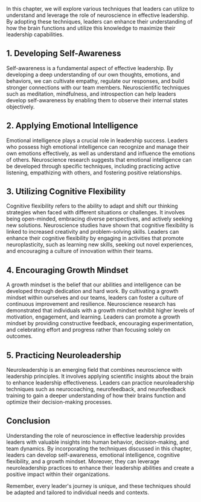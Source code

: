 
In this chapter, we will explore various techniques that leaders can utilize to understand and leverage the role of neuroscience in effective leadership. By adopting these techniques, leaders can enhance their understanding of how the brain functions and utilize this knowledge to maximize their leadership capabilities.

## 1\. Developing Self-Awareness

Self-awareness is a fundamental aspect of effective leadership. By developing a deep understanding of our own thoughts, emotions, and behaviors, we can cultivate empathy, regulate our responses, and build stronger connections with our team members. Neuroscientific techniques such as meditation, mindfulness, and introspection can help leaders develop self-awareness by enabling them to observe their internal states objectively.

## 2\. Applying Emotional Intelligence

Emotional intelligence plays a crucial role in leadership success. Leaders who possess high emotional intelligence can recognize and manage their own emotions effectively, as well as understand and influence the emotions of others. Neuroscience research suggests that emotional intelligence can be developed through specific techniques, including practicing active listening, empathizing with others, and fostering positive relationships.

## 3\. Utilizing Cognitive Flexibility

Cognitive flexibility refers to the ability to adapt and shift our thinking strategies when faced with different situations or challenges. It involves being open-minded, embracing diverse perspectives, and actively seeking new solutions. Neuroscience studies have shown that cognitive flexibility is linked to increased creativity and problem-solving skills. Leaders can enhance their cognitive flexibility by engaging in activities that promote neuroplasticity, such as learning new skills, seeking out novel experiences, and encouraging a culture of innovation within their teams.

## 4\. Encouraging Growth Mindset

A growth mindset is the belief that our abilities and intelligence can be developed through dedication and hard work. By cultivating a growth mindset within ourselves and our teams, leaders can foster a culture of continuous improvement and resilience. Neuroscience research has demonstrated that individuals with a growth mindset exhibit higher levels of motivation, engagement, and learning. Leaders can promote a growth mindset by providing constructive feedback, encouraging experimentation, and celebrating effort and progress rather than focusing solely on outcomes.

## 5\. Practicing Neuroleadership

Neuroleadership is an emerging field that combines neuroscience with leadership principles. It involves applying scientific insights about the brain to enhance leadership effectiveness. Leaders can practice neuroleadership techniques such as neurocoaching, neurofeedback, and neurofeedback training to gain a deeper understanding of how their brains function and optimize their decision-making processes.

## Conclusion

Understanding the role of neuroscience in effective leadership provides leaders with valuable insights into human behavior, decision-making, and team dynamics. By incorporating the techniques discussed in this chapter, leaders can develop self-awareness, emotional intelligence, cognitive flexibility, and a growth mindset. Moreover, they can leverage neuroleadership practices to enhance their leadership abilities and create a positive impact within their organizations.

Remember, every leader's journey is unique, and these techniques should be adapted and tailored to individual needs and contexts.
